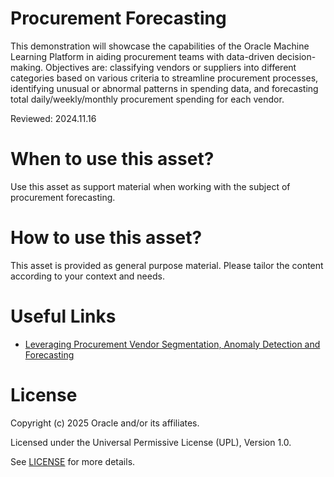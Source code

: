 # Procurement Forecasting

This demonstration will showcase the capabilities of the Oracle Machine Learning Platform in aiding procurement teams with data-driven decision-making.
Objectives are: classifying vendors or suppliers into different categories based on various criteria to streamline procurement processes, identifying unusual or abnormal patterns in spending data, and forecasting total daily/weekly/monthly procurement spending for each vendor.

Reviewed: 2024.11.16


# When to use this asset?

Use this asset as support material when working with the subject of procurement forecasting.


# How to use this asset?

This asset is provided as general purpose material. Please tailor the content according to your context and needs.

 
# Useful Links

- [Leveraging Procurement Vendor Segmentation, Anomaly Detection and Forecasting](https://www.youtube.com/watch?v=Ilz4lJzHZcs)

 
# License
 
Copyright (c) 2025 Oracle and/or its affiliates.
 
Licensed under the Universal Permissive License (UPL), Version 1.0.
 
See [LICENSE](https://github.com/oracle-devrel/technology-engineering/blob/main/LICENSE) for more details.
